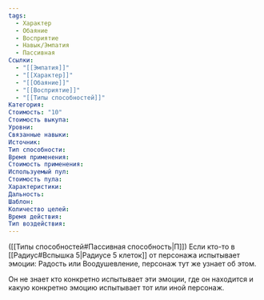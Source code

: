 ```yaml
---
tags:
  - Характер
  - Обаяние
  - Восприятие
  - Навык/Эмпатия
  - Пассивная
Ссылки:
  - "[[Эмпатия]]"
  - "[[Характер]]"
  - "[[Обаяние]]"
  - "[[Восприятие]]"
  - "[[Типы способностей]]"
Категория: 
Стоимость: "10"
Стоимость выкупа:
Уровни:
Связанные навыки:
Источник:
Тип способности:
Время применения:
Стоимость применения:
Используемый пул:
Стоимость пула:
Характеристики:
Дальность:
Шаблон:
Количество целей:
Время действия:
Тип воздействия:
---
```

([[Типы способностей#Пассивная способность|П]]) Если кто-то в [[Радиус#Вспышка 5|Радиусе 5 клеток]] от персонажа испытывает эмоции: Радость или Воодушевление, персонаж тут же узнает об этом.

Он не знает кто конкретно испытывает эти эмоции, где он находится и какую конкретно эмоцию испытывает тот или иной персонаж.